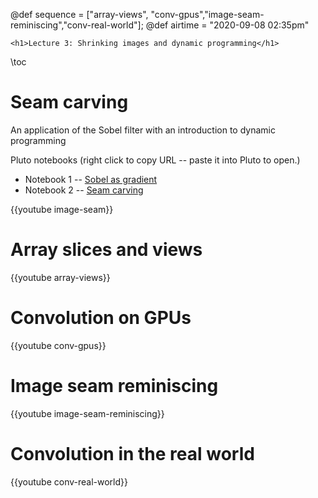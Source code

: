 @def sequence = ["array-views", "conv-gpus","image-seam-reminiscing","conv-real-world"];
@def airtime = "2020-09-08 02:35pm"

~~~
<h1>Lecture 3: Shrinking images and dynamic programming</h1>
~~~
\toc
# Seam carving

An application of the Sobel filter with an introduction to dynamic programming

Pluto notebooks (right click to copy URL -- paste it into Pluto to open.)

- Notebook 1 -- [Sobel as gradient](https://github.com/mitmath/18S191/blob/68e5631f5658d779482aa546f8d324ad2b426b27/lecture_notebooks/gradient.jl)
- Notebook 2 -- [Seam carving](https://github.com/mitmath/18S191/blob/68e5631f5658d779482aa546f8d324ad2b426b27/lecture_notebooks/gradient.jl)

{{youtube image-seam}}

# Array slices and views

{{youtube array-views}}

# Convolution on GPUs

{{youtube conv-gpus}}

# Image seam reminiscing

{{youtube image-seam-reminiscing}}

# Convolution in the real world

{{youtube conv-real-world}}
